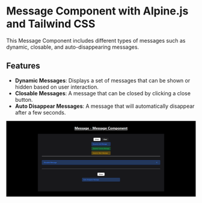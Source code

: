 # Message Component with Alpine.js and Tailwind CSS

This Message Component includes different types of messages such as dynamic, closable, and auto-disappearing messages.

## Features

- **Dynamic Messages**: Displays a set of messages that can be shown or hidden based on user interaction.
- **Closable Messages**: A message that can be closed by clicking a close button.
- **Auto Disappear Messages**: A message that will automatically disappear after a few seconds.

![message](media/default.png)
